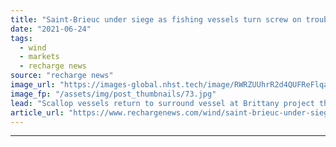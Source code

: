 ```yaml
---
title: "Saint-Brieuc under siege as fishing vessels turn screw on troubled French offshore wind pioneer"
date: "2021-06-24"
tags: 
  - wind
  - markets
  - recharge news
source: "recharge news"
image_url: "https://images-global.nhst.tech/image/RWRZUUhrR2d4QUFReFlqaG9RUmNRbnRuanBzeFpYNDZaUksvcFFqYXJXVT0=/nhst/binary/e72c59007bc96779da92da1f77bceb17"
image_fp: "/assets/img/post_thumbnails/73.jpg"
lead: "Scallop vessels return to surround vessel at Brittany project that has already seen issues with oil spill"
article_url: "https://www.rechargenews.com/wind/saint-brieuc-under-siege-as-fishing-vessels-turn-screw-on-troubled-french-offshore-wind-pioneer/2-1-1030525"
---
```


---
